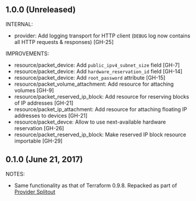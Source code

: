 ## 1.0.0 (Unreleased)

INTERNAL:

* provider: Add logging transport for HTTP client (`DEBUG` log now contains all HTTP requests & responses) [GH-25]

IMPROVEMENTS:

* resource/packet_device: Add `public_ipv4_subnet_size` field [GH-7]
* resource/packet_device: Add `hardware_reservation_id` field [GH-14]
* resource/packet_device: Add `root_password` attribute [GH-15]
* resource/packet_volume_attachment: Add resource for attaching volumes [GH-9]
* resource/packet_reserved_ip_block: Add resource for reserving blocks of IP addresses [GH-21]
* resource/packet_ip_attachment: Add resource for attaching floating IP addresses to devices [GH-21]
* resource/packet_devce: Allow to use next-available hardware reservation [GH-26]
* resource/packet_reserved_ip_block: Make reserved IP block resource importable [GH-29]


## 0.1.0 (June 21, 2017)

NOTES:

* Same functionality as that of Terraform 0.9.8. Repacked as part of [Provider Splitout](https://www.hashicorp.com/blog/upcoming-provider-changes-in-terraform-0-10/)
